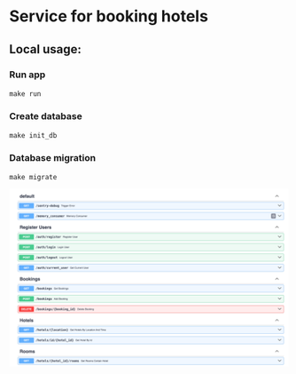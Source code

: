 # Service for booking hotels

## Local usage:
### Run app
```shell
make run
```
### Create database
```shell
make init_db
```
### Database migration
```shell
make migrate
```
![img.png](img.png)